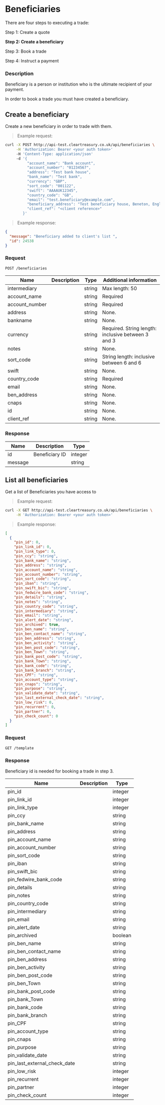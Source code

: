 # Beneficiaries

There are four steps to executing a trade:

Step 1: Create a quote

**Step 2: Create a beneficiary**

Step 3: Book a trade

Step 4: Instruct a payment

### Description

Beneficiary is a person or institution who is the ultimate recipient of your payment.

In order to book a trade you must have created a beneficiary.

## Create a beneficiary

Create a new beneficiary in order to trade with them.

> Example request:

```bash
curl -X POST http://api-test.cleartreasury.co.uk/api/beneficiaries \
     -H 'Authorization: Bearer <your auth token>'
     -H 'Content-Type: application/json'
     -d '{
          "account_name": "Bank account",
          "account_number": "01234567",
          "address": "Test bank house",
          "bank_name": "Test bank",
          "currency": "GBP",
          "sort_code": "001122",
          "swift": "AAAAUK12345",
          "country_code": "GB",
          "email": "test.beneficiary@example.com",
          "beneficiary_address": "Test beneficiary house, Beneton, England",
          "client_ref": "<client reference>"
        }'
```

> Example response:

```json
{
  "message": "Beneficiary added to client's list ",
  "id": 24538
}
```

### Request

`POST /beneficiaries`

| Name           | Description | Type   | Additional information                             |
| -------------- | ----------- | ------ | -------------------------------------------------- |
| intermediary   |             | string | Max length: 50                                     |
| account_name   |             | string | Required                                           |
| account_number |             | string | Required                                           |
| address        |             | string | None.                                              |
| bankname       |             | string | None.                                              |
| currency       |             | string | Required. String length: inclusive between 3 and 3 |
| notes          |             | string | None.                                              |
| sort_code      |             | string | String length: inclusive between 6 and 6           |
| swift          |             | string | None.                                              |
| country_code   |             | string | Required                                           |
| email          |             | string | None.                                              |
| ben_address    |             | string | None.                                              |
| cnaps          |             | string | None.                                              |
| id             |             | string | None.                                              |
| client_ref     |             | string | None.                                              |

### Response

| Name    | Description    | Type    |
| ------- | -------------- | ------- |
| id      | Beneficiary ID | integer |
| message |                | string  |

## List all beneficiaries

Get a list of Beneficiaries you have access to

> Example request:

```bash
curl -X GET http://api-test.cleartreasury.co.uk/api/beneficiaries \
     -H 'Authorization: Bearer <your auth token>'
```

> Example response:

```json
[
  {
    "pin_id": 0,
    "pin_link_id": 0,
    "pin_link_type": 0,
    "pin_ccy": "string",
    "pin_bank_name": "string",
    "pin_address": "string",
    "pin_account_name": "string",
    "pin_account_number": "string",
    "pin_sort_code": "string",
    "pin_iban": "string",
    "pin_swift_bic": "string",
    "pin_fedwire_bank_code": "string",
    "pin_details": "string",
    "pin_notes": "string",
    "pin_country_code": "string",
    "pin_intermediary": "string",
    "pin_email": "string",
    "pin_alert_date": "string",
    "pin_archived": true,
    "pin_ben_name": "string",
    "pin_ben_contact_name": "string",
    "pin_ben_address": "string",
    "pin_ben_activity": "string",
    "pin_ben_post_code": "string",
    "pin_ben_Town": "string",
    "pin_bank_post_code": "string",
    "pin_bank_Town": "string",
    "pin_bank_code": "string",
    "pin_bank_branch": "string",
    "pin_CPF": "string",
    "pin_account_type": "string",
    "pin_cnaps": "string",
    "pin_purpose": "string",
    "pin_validate_date": "string",
    "pin_last_external_check_date": "string",
    "pin_low_risk": 0,
    "pin_recurrent": 0,
    "pin_partner": 0,
    "pin_check_count": 0
  }
]
```

### Request

`GET /template`

### Response

Beneficiary id is needed for booking a trade in step 3.

| Name                         | Description | Type    |
| ---------------------------- | ----------- | ------- |
| pin_id                       |             | integer |
| pin_link_id                  |             | integer |
| pin_link_type                |             | integer |
| pin_ccy                      |             | string  |
| pin_bank_name                |             | string  |
| pin_address                  |             | string  |
| pin_account_name             |             | string  |
| pin_account_number           |             | string  |
| pin_sort_code                |             | string  |
| pin_iban                     |             | string  |
| pin_swift_bic                |             | string  |
| pin_fedwire_bank_code        |             | string  |
| pin_details                  |             | string  |
| pin_notes                    |             | string  |
| pin_country_code             |             | string  |
| pin_intermediary             |             | string  |
| pin_email                    |             | string  |
| pin_alert_date               |             | string  |
| pin_archived                 |             | boolean |
| pin_ben_name                 |             | string  |
| pin_ben_contact_name         |             | string  |
| pin_ben_address              |             | string  |
| pin_ben_activity             |             | string  |
| pin_ben_post_code            |             | string  |
| pin_ben_Town                 |             | string  |
| pin_bank_post_code           |             | string  |
| pin_bank_Town                |             | string  |
| pin_bank_code                |             | string  |
| pin_bank_branch              |             | string  |
| pin_CPF                      |             | string  |
| pin_account_type             |             | string  |
| pin_cnaps                    |             | string  |
| pin_purpose                  |             | string  |
| pin_validate_date            |             | string  |
| pin_last_external_check_date |             | string  |
| pin_low_risk                 |             | integer |
| pin_recurrent                |             | integer |
| pin_partner                  |             | integer |
| pin_check_count              |             | integer |
